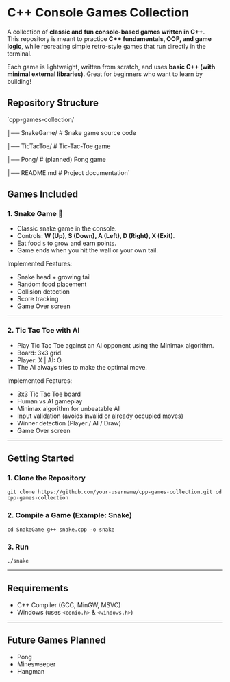 #  C++ Console Games Collection

A collection of **classic and fun console-based games written in C++**.  
This repository is meant to practice **C++ fundamentals, OOP, and game logic**, while recreating simple retro-style games that run directly in the terminal.

Each game is lightweight, written from scratch, and uses **basic C++ (with minimal external libraries)**. Great for beginners who want to learn by building!

##  Repository Structure

`cpp-games-collection/

│── SnakeGame/        # Snake game source code 

│── TicTacToe/        # Tic-Tac-Toe game 

│── Pong/             # (planned) Pong game 

│── README.md         # Project documentation`


##  Games Included

### 1. Snake Game 🐍

- Classic snake game in the console.
- Controls: **W (Up), S (Down), A (Left), D (Right), X (Exit)**.
- Eat food `$` to grow and earn points.
- Game ends when you hit the wall or your own tail.

 Implemented Features:

- Snake head + growing tail
- Random food placement
- Collision detection
- Score tracking
- Game Over screen

---

### 2. Tic Tac Toe with AI 

- Play Tic Tac Toe against an AI opponent using the Minimax algorithm.
- Board: 3x3 grid.
- Player: X | AI: O.
- The AI always tries to make the optimal move.

 Implemented Features:

- 3x3 Tic Tac Toe board
- Human vs AI gameplay
- Minimax algorithm for unbeatable AI
- Input validation (avoids invalid or already occupied moves)
- Winner detection (Player / AI / Draw)
- Game Over screen

---

##  Getting Started

### 1. Clone the Repository

`git clone https://github.com/your-username/cpp-games-collection.git cd cpp-games-collection`

### 2. Compile a Game (Example: Snake)

`cd SnakeGame g++ snake.cpp -o snake`

### 3. Run

`./snake`

---

##  Requirements

- C++ Compiler (GCC, MinGW, MSVC)
- Windows (uses `<conio.h>` & `<windows.h>`)

---

##  Future Games Planned
 
- Pong
- Minesweeper
- Hangman
